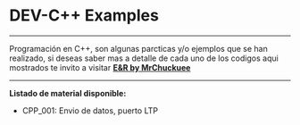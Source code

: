 # DEV-C++ Examples
***
Programación en C++, son algunas parcticas y/o ejemplos que se han realizado, si deseas saber mas a detalle de cada uno de los codigos aqui mostrados te invito a visitar [**E&R by MrChuckuee**](http://mrchunckuee.blogspot.com/) 
***
**Listado de material disponible:**
- CPP_001: Envio de datos, puerto LTP
